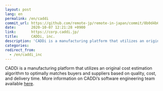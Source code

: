 ```yaml
---
layout: post
lang: en
permalink: /en/caddi
commit_url: https://github.com/remote-jp/remote-in-japan/commit/8b0d4b636bb726f0a92a45efdcf246195432c797
date:       2020-10-07 12:21:28 +0900
link:       https://corp.caddi.jp/
title:      CADDi, inc.
description: 'CADDi is a manufacturing platform that utilizes an original cost estimation algorithm to optimally matches buyers and suppliers based on quality, cost, and delivery time. More information on CADDi’s software engineering team available here.'
categories: 
redirect_from:
  - /en/caddi_inc
---
```


<p>CADDi is a manufacturing platform that utilizes an original cost estimation algorithm to optimally matches buyers and suppliers based on quality, cost, and delivery time. More information on CADDi’s software engineering team available <a href="https://speakerdeck.com/caddi_eng/caddi-the-letter-from-cto-to-all-the-engineer-applicants">here</a>.</p>
